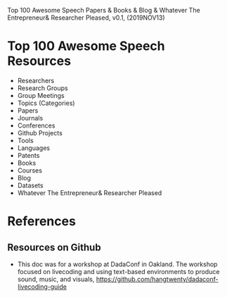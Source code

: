 Top 100 Awesome Speech Papers & Books & Blog & Whatever The Entrepreneur& Researcher Pleased, v0.1, 
(2019NOV13)

# Top 100 Awesome Speech Resources
+ Researchers
+ Research Groups
+ Group Meetings
+ Topics (Categories)
+ Papers
+ Journals
+ Conferences
+ Github Projects
+ Tools
+ Languages
+ Patents
+ Books
+ Courses
+ Blog
+ Datasets
+ Whatever The Entrepreneur& Researcher Pleased

# References 


## Resources on Github
+ This doc was for a workshop at DadaConf in Oakland. The workshop focused on livecoding and using text-based environments to produce sound, music, and visuals, https://github.com/hangtwenty/dadaconf-livecoding-guide

